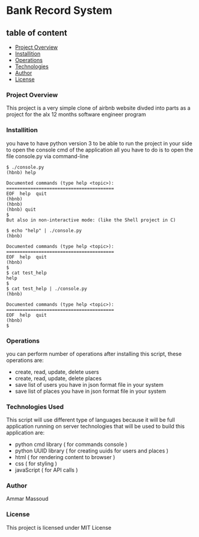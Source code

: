 # Bank Record System

## table of content

- [Project Overview](#Project-Overview)
- [Installition](#Installition)
- [Operations](#Operations)
- [Technologies](#Technologies-Used)
- [Author](#Author)
- [License](#License)

### Project Overview

This project is a very simple clone of airbnb website divded into parts as a project for the alx 12 months software engineer program

### Installition

you have to have python version 3 to be able to run the project in your side
to open the console cmd of the application all you have to do is to open the file console.py via command-line
```
$ ./console.py
(hbnb) help

Documented commands (type help <topic>):
========================================
EOF  help  quit
(hbnb) 
(hbnb) 
(hbnb) quit
$
But also in non-interactive mode: (like the Shell project in C)

$ echo "help" | ./console.py
(hbnb)

Documented commands (type help <topic>):
========================================
EOF  help  quit
(hbnb) 
$
$ cat test_help
help
$
$ cat test_help | ./console.py
(hbnb)

Documented commands (type help <topic>):
========================================
EOF  help  quit
(hbnb)
$
```

### Operations

you can perform number of operations after installing this script, these operations are:

- create, read, update, delete users
- create, read, update, delete places
- save list of users you have in json format file in your system
- save list of places you have in json format file in your system

### Technologies Used

This script will use different type of languages because it will be full application running on server
technologies that will be used to build this application are:

- python cmd library ( for commands console )
- python UUID library ( for creating uuids for users and places )
- html ( for rendering content to browser )
- css ( for styling )
- javaScript ( for API calls )

### Author

Ammar Massoud

### License

This project is licensed under MIT License
